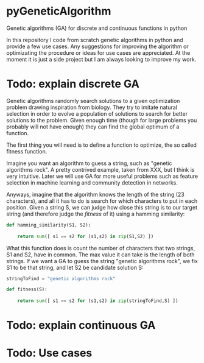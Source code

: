# pyGeneticAlgorithm
Genetic algorithms (GA) for discrete and continuous functions in python

In this repository I code from scratch genetic algorithms in python and provide a few use cases. Any suggestions for improving the algorithm or optimizating the procedure or ideas for use cases are appreciated. At the moment it is just a side project but I am always looking to improve my work.


# Todo: explain discrete GA

Genetic algorithms randomly search solutions to a given optimization problem drawing inspiration from biology. They try to imitate natural selection in order to evolve a population of solutions to search for better solutions to the problem. Given enough time (though for large problems you probably will not have enough) they can find the global optimum of a function.

The first thing you will need is to define a function to optimize, the so called fitness function.

Imagine you want an algorithm to guess a string, such as "genetic algorithms rock". A pretty contrived example, taken from XXX, but I think is very intuitive. Later we will use GA for more useful problems such as feature selection in machine learning and community detection in networks. 

Anyways, imagine that the algorithm knows the length of the string (23 characters), and all it has to do is search for which characters to put in each position. Given a string S, we can judge how close this string is to our target string (and therefore judge the *fitness* of it) using a hamming similarity:

```python
def hamming_similarity(S1, S2):
    
    return sum([ s1 == s2 for (s1,s2) in zip(S1,S2) ])
```

What this function does is count the number of characters that two strings, S1 and S2, have in common. The max value it can take is the length of both strings.
If we want a GA to guess the string "genetic algorithms rock", we fix S1 to be that string, and let S2 be candidate solution S:

```python
stringToFind = "genetic algorithms rock"

def fitness(S):
    
    return sum([ s1 == s2 for (s1,s2) in zip(stringToFind,S) ])
```


# Todo: explain continuous GA
# Todo: Use cases

